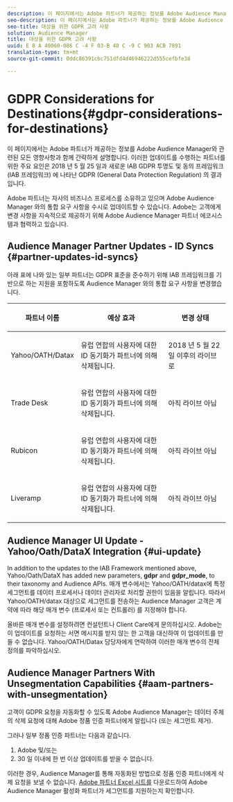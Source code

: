 ```yaml
---
description: 이 페이지에서는 Adobe 파트너가 제공하는 정보를 Adobe Audience Manager와 관련된 모든 영향사항과 함께 간략하게 설명합니다. 이러한 업데이트를 수행하는 파트너를 위한 주요 요인은 2018 년 5 월 25 일과 새로운 IAB GDPR 투명도 및 동의 프레임워크 (IAB 프레임워크) 에 나타난 GDPR (General Data Protection Regulation) 의 결과입니다.
seo-description: 이 페이지에서는 Adobe 파트너가 제공하는 정보를 Adobe Audience Manager와 관련된 모든 영향사항과 함께 간략하게 설명합니다. 이러한 업데이트를 수행하는 파트너를 위한 주요 요인은 2018 년 5 월 25 일과 새로운 IAB GDPR 투명도 및 동의 프레임워크 (IAB 프레임워크) 에 나타난 GDPR (General Data Protection Regulation) 의 결과입니다.
seo-title: 대상을 위한 GDPR 고려 사항
solution: Audience Manager
title: 대상을 위한 GDPR 고려 사항
uuid: E 8 A 40060-086 C -4 F 03-B 48 C -9 C 903 ACB 7891
translation-type: tm+mt
source-git-commit: 0ddc86391cbc751dfd4d46946222d555cefbfe38

---
```



# GDPR Considerations for Destinations{#gdpr-considerations-for-destinations}

이 페이지에서는 Adobe 파트너가 제공하는 정보를 Adobe Audience Manager와 관련된 모든 영향사항과 함께 간략하게 설명합니다. 이러한 업데이트를 수행하는 파트너를 위한 주요 요인은 2018 년 5 월 25 일과 새로운 IAB GDPR 투명도 및 동의 프레임워크 (IAB 프레임워크) 에 나타난 GDPR (General Data Protection Regulation) 의 결과입니다.

Adobe 파트너는 자사의 비즈니스 프로세스를 소유하고 있으며 Adobe Audience Manager 와의 통합 요구 사항을 수시로 업데이트할 수 있습니다. Adobe는 고객에게 변경 사항을 지속적으로 제공하기 위해 Adobe Audience Manager 파트너 에코시스템과 협력하고 있습니다.

## Audience Manager Partner Updates - ID Syncs {#partner-updates-id-syncs}

아래 표에 나와 있는 일부 파트너는 GDPR 표준을 준수하기 위해 IAB 프레임워크를 기반으로 하는 지원을 포함하도록 Audience Manager 와의 통합 요구 사항을 변경했습니다.

<table id="table_335A470D4F10434E9CF587089FB54B0C"> 
 <thead> 
  <tr> 
   <th colname="col1" class="entry"> <p>파트너 이름 </p> </th> 
   <th colname="col2" class="entry"> <p>예상 효과 </p> </th> 
   <th colname="col3" class="entry"> <p>변경 상태 </p> </th> 
  </tr>
 </thead>
 <tbody> 
  <tr> 
   <td colname="col1"> <p>Yahoo/OATH/Datax </p> </td> 
   <td colname="col2"> <p>유럽 연합의 사용자에 대한 ID 동기화가 파트너에 의해 삭제됩니다. </p> </td> 
   <td colname="col3"> <p>2018 년 5 월 22 일 이후의 라이브로 </p> </td> 
  </tr> 
  <tr> 
   <td colname="col1"> <p>Trade Desk </p> </td> 
   <td colname="col2"> <p>유럽 연합의 사용자에 대한 ID 동기화가 파트너에 의해 삭제됩니다. </p> </td> 
   <td colname="col3"> <p>아직 라이브 아님 </p> </td> 
  </tr> 
  <tr> 
   <td colname="col1"> <p>Rubicon </p> </td> 
   <td colname="col2"> <p>유럽 연합의 사용자에 대한 ID 동기화가 파트너에 의해 삭제됩니다. </p> </td> 
   <td colname="col3"> <p>아직 라이브 아님 </p> </td> 
  </tr> 
  <tr> 
   <td colname="col1"> <p>Liveramp </p> </td> 
   <td colname="col2"> <p>유럽 연합의 사용자에 대한 ID 동기화가 파트너에 의해 삭제됩니다. </p> </td> 
   <td colname="col3"> <p>아직 라이브 아님 </p> </td> 
  </tr> 
 </tbody> 
</table>

## Audience Manager UI Update - Yahoo/Oath/DataX Integration {#ui-update}

In addition to the updates to the IAB Framework mentioned above, Yahoo/Oath/DataX has added new parameters, **gdpr** and **gdpr_mode**, to their taxonomy and Audience APIs. 매개 변수에서는 Yahoo/OATH/datax에 특정 세그먼트를 데이터 프로세서나 데이터 관리자로 처리할 권한이 있음을 알립니다. 따라서 Yahoo/OATH/datax 대상으로 세그먼트를 전송하는 Audience Manager 고객은 계약에 따라 해당 매개 변수 (프로세서 또는 컨트롤러) 를 지정해야 합니다.

올바른 매개 변수를 설정하려면 컨설턴트나 Client Care에게 문의하십시오. Adobe는 이 업데이트를 요청하는 서면 메시지를 받지 않는 한 고객을 대신하여 이 업데이트를 만들 수 없습니다. Yahoo/OATH/Datax 담당자에게 연락하여 이러한 매개 변수의 전체 정의를 파악하십시오.

## Audience Manager Partners With Unsegmentation Capabilities {#aam-partners-with-unsegmentation}

고객이 GDPR 요청을 자동화할 수 있도록 Adobe Audience Manager는 데이터 주체의 삭제 요청에 대해 Adobe 정품 인증 파트너에게 알립니다 (또는 세그먼트 제거).

그러나 일부 정품 인증 파트너는 다음과 같습니다.

1. Adobe 및/또는
1. 30 일 이내에 한 번 이상 업데이트를 받을 수 없습니다.

이러한 경우, Audience Manager를 통해 자동화된 방법으로 정품 인증 파트너에게 삭제 요청을 보낼 수 없습니다. [Adobe 파트너 Excel 시트를](/help/using/overview/aam-gdpr/assets/AAM-Partners-March2019.xlsx) 다운로드하여 Adobe Audience Manager 활성화 파트너가 세그먼트를 지원하는지 확인합니다.
